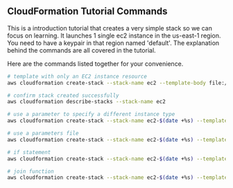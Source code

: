 ## CloudFormation Tutorial Commands

This is a introduction tutorial that creates a very simple stack so we can focus on learning. It launches 1 single ec2 instance in the us-east-1 region.  You need to have a keypair in that region named 'default'.  The explanation behind the commands are all covered in the tutorial.

Here are the commands listed together for your convenience.

```sh
# template with only an EC2 instance resource
aws cloudformation create-stack --stack-name ec2 --template-body file://ec2.yml

# confirm stack created successfully
aws cloudformation describe-stacks --stack-name ec2

# use a parameter to specify a different instance type
aws cloudformation create-stack --stack-name ec2-$(date +%s) --template-body file://ec2-param.yml --parameters "ParameterKey=InstanceType,ParameterValue=t2.small"

# use a parameters file
aws cloudformation create-stack --stack-name ec2-$(date +%s) --template-body file://ec2-param.yml --parameters file://params.json

# if statement
aws cloudformation create-stack --stack-name ec2-$(date +%s) --template-body file://ec2-if-env-is-prod.yml --parameters "ParameterKey=Env,ParameterValue=prod"

# join function
aws cloudformation create-stack --stack-name ec2-$(date +%s) --template-body file://ec2-join-tag-example.yml --parameters file://params-app-role-env.json
```
